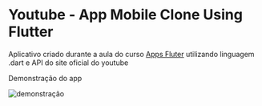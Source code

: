 # Youtube - App Mobile Clone Using Flutter

Aplicativo criado durante a aula do curso [Apps Fluter](https://www.udemy.com/course/desenvolvimento-android-e-ios-com-flutter/) utilizando linguagem .dart e API do site oficial do youtube

Demonstração do app



![demonstração](demonstracao.gif)
